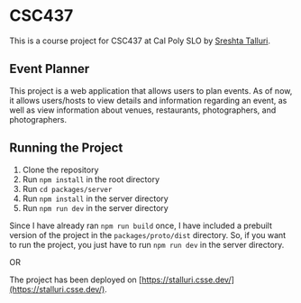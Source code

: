 # CSC437

This is a course project for CSC437 at Cal Poly SLO by [Sreshta Talluri](https://github.com/sreshtalluri).

## Event Planner

This project is a web application that allows users to plan events. As of now, it allows users/hosts to view details and information regarding an event, as well as view information about venues, restaurants, photographers, and photographers.

## Running the Project

1. Clone the repository
2. Run `npm install` in the root directory
3. Run `cd packages/server`
4. Run `npm install` in the server directory
5. Run `npm run dev` in the server directory

Since I have already ran `npm run build` once, I have included a prebuilt version of the project in the `packages/proto/dist` directory. So, if you want to run the project, you just have to run `npm run dev` in the server directory.

OR

The project has been deployed on [https://stalluri.csse.dev/](https://stalluri.csse.dev/).